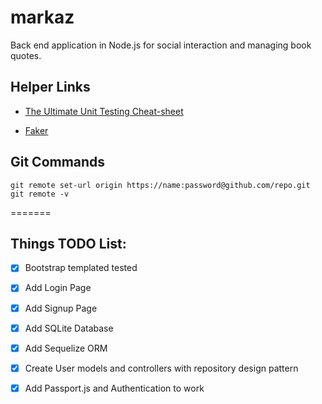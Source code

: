 # markaz
Back end application in Node.js for social interaction and managing book quotes. 



## Helper Links 
- [The Ultimate Unit Testing Cheat-sheet](https://gist.github.com/yoavniran/1e3b0162e1545055429e#chai)

- [Faker](https://www.npmjs.com/package/faker)


## Git Commands 

```
git remote set-url origin https://name:password@github.com/repo.git
git remote -v

```
=======
## Things TODO List:
 - [x] Bootstrap templated tested
 - [x] Add Login Page
 - [x] Add Signup Page
 - [x] Add SQLite Database
 - [x] Add Sequelize ORM
 - [x] Create User models and controllers with repository design pattern
 - [x] Add Passport.js and Authentication to work

